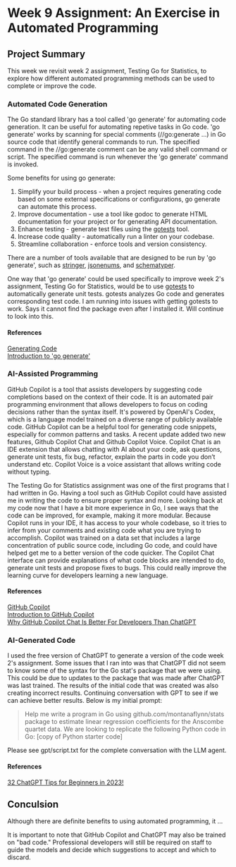 # Week 9 Assignment: An Exercise in Automated Programming

## Project Summary
This week we revisit week 2 assignment, Testing Go for Statistics, to explore how different automated programming methods can be used to complete or improve the code.

### Automated Code Generation
The Go standard library has a tool called 'go generate' for automating code generation. It can be useful for automating repetive tasks in Go code. 'go generate' works by scanning for special comments (//go:generate ...) in Go source code that identify general commands to run. The specified command in the //go:generate comment can be any valid shell command or script. The specified command is run whenever the 'go generate' command is invoked.

Some benefits for using go generate:
1. Simplify your build process - when a project requires generating code based on some external specifications or configurations, go generate can automate this process.
2. Improve documentation - use a tool like godoc to generate HTML documentation for your project or for generating API documentation.
3. Enhance testing - generate test files using the [gotests](https://pkg.go.dev/github.com/cweill/gotests@v1.6.0#section-readme) tool. 
4. Increase code quality -  automatically run a linter on your codebase.
5. Streamline collaboration - enforce tools and version consistency.

There are a number of tools available that are designed to be run by 'go generate', such as [stringer](https://pkg.go.dev/golang.org/x/tools/cmd/stringer?utm_source=godoc), [jsonenums](https://github.com/campoy/jsonenums), and [schematyper](https://github.com/idubinskiy/schematyper).  

One way that 'go generate' could be used specifically to improve week 2's assignment, Testing Go for Statistics, would be to use [gotests](https://pkg.go.dev/github.com/cweill/gotests) to automatically generate unit tests. gotests analyzes Go code and generates corresponding test code. I am running into issues with getting gotests to work. Says it cannot find the package even after I installed it. Will continue to look into this.

#### References
[Generating Code](https://go.dev/blog/generate)  
[Introduction to 'go generate'](https://medium.com/@hsleep/introduction-to-go-generate-99a93f30dc35)

### AI-Assisted Programming
GitHub Copilot is a tool that assists developers by suggesting code completions based on the context of their code. It is an automated pair programming environment that allows developers to focus on coding decisions rather than the syntax itself. It's powered by OpenAI's Codex, which is a language model trained on a diverse range of publicly available code. GitHub Copilot can be a helpful tool for generating code snippets, especially for common patterns and tasks. A recent update added two new features, Github Copilot Chat and Github Copilot Voice. Copilot Chat is an IDE extension that allows chatting with AI about your code, ask questions, generate unit tests, fix bug, refactor, explain the parts in code you don’t understand etc. Copilot Voice is a voice assistant that allows writing code without typing.

The Testing Go for Statistics assignment was one of the first programs that I had written in Go. Having a tool such as GitHub Copilot could have assisted me in writing the code to ensure proper syntax and more. Looking back at my code now that I have a bit more experience in Go, I see ways that the code can be improved, for example, making it more modular. Because Copilot runs in your IDE, it has access to your whole codebase, so it tries to infer from your comments and existing code what you are trying to accomplish. Copilot was trained on a data set that includes a large concentration of public source code, including Go code, and could have helped get me to a better version of the code quicker. The Copilot Chat interface can provide explanations of what code blocks are intended to do, generate unit tests and propose fixes to bugs. This could really improve the learning curve for developers learning a new language.

#### References
[GitHub Copilot](https://github.com/features/copilot)  
[Introduction to GitHub Copilot](https://learn.microsoft.com/en-us/training/modules/introduction-to-github-copilot/)  
[Why GitHub Copilot Chat Is Better For Developers Than ChatGPT](https://medium.com/dare-to-be-better/why-github-copilot-chat-is-better-for-developers-than-chatgpt-0cd2930e3290)

### AI-Generated Code
I used the free version of ChatGPT to generate a version of the code week 2's assignment. Some issues that I ran into was that ChatGPT did not seem to know some of the syntax for the Go stat's package that we were using. This could be due to updates to the package that was made after ChatGPT was last trained. The results of the initial code that was created was also creating incorrect results. Continuing conversation with GPT to see if we can achieve better results. Below is my initial prompt:

> Help me write a program in Go using github.com/montanaflynn/stats package to estimate linear regression coefficients for the Anscombe quartet data. We are looking to replicate the following Python code in Go: [copy of Python starter code]

Please see gpt/script.txt for the complete conversation with the LLM agent.

#### References
[32 ChatGPT Tips for Beginners in 2023!](https://www.youtube.com/watch?v=dUjWMdR_Kw8)

## Conculsion
Although there are definite benefits to using automated programming, it ...

It is important to note that GitHub Copilot and ChatGPT may also be trained on "bad code." Professional developers will still be required on staff to guide the models and decide which suggestions to accept and which to discard.